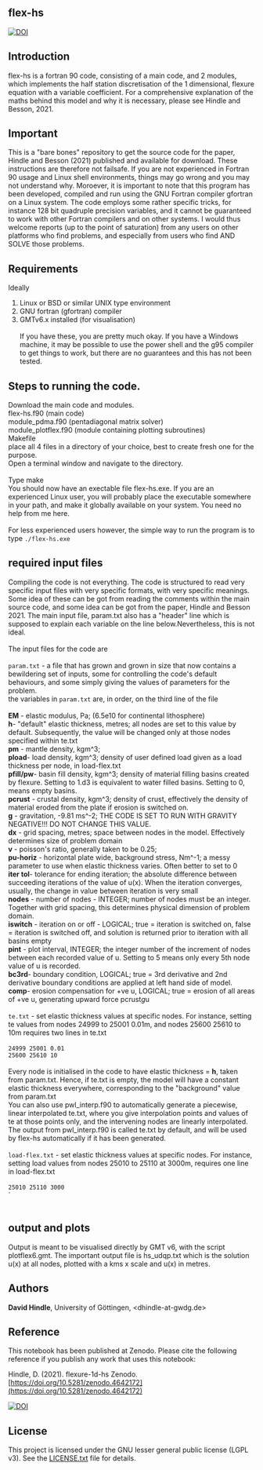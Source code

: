 ## flex-hs

[![DOI](https://zenodo.org/badge/351581782.svg)](https://zenodo.org/badge/latestdoi/351581782)

## Introduction

flex-hs is a fortran 90 code, consisting of a main code, and 2 modules, which implements the half station discretisation of the 1 dimensional, flexure equation with a variable coefficient. For a comprehensive explanation of the maths behind this model and why it is necessary, please see Hindle and Besson, 2021.
 

## Important

This is a "bare bones" repository to get the source code for the paper, Hindle and Besson (2021) published and available for download. These instructions are therefore not failsafe. If you are not experienced in Fortran 90 usage and Linux shell environments, things may go wrong and you may not understand why. Moroever, it is important to note that this program has been developed, compiled and run using the GNU Fortran compiler gfortran on a Linux system. The code employs some rather specific tricks, for instance 128 bit quadruple precision variables, and it cannot be guaranteed to work with other Fortran compilers and on other systems. I would thus welcome reports (up to the point of saturation) from any users on other platforms who find problems, and especially from users who find AND SOLVE those problems.

## Requirements

Ideally <br/>
1) Linux or BSD or similar UNIX type environment <br/>
2) GNU fortran (gfortran) compiler <br/>
3) GMTv6.x installed (for visualisation) <br/><br/>
If you have these, you are pretty much okay. If you have a Windows machine, it may be possible to use the power shell and the g95 compiler to get things to work, but there are no guarantees and this has not been tested.

## Steps to running the code.

Download the main code and modules.<br/>
flex-hs.f90 (main code)<br/>
module_pdma.f90 (pentadiagonal matrix solver)<br/>
module_plotflex.f90 (module containing plotting subroutines)<br/>
Makefile<br/>
place all 4 files in a directory of your choice, best to create fresh one for the purpose.<br/>
Open a terminal window and navigate to the directory.<br/><br/>
Type make<br/>
You should now have an exectable file flex-hs.exe. If you are an experienced Linux user, you will probably place the executable somewhere in your path, and make it globally available on your system. You need no help from me here.<br/><br/>
For less experienced users however, the simple way to run the program is to type
`./flex-hs.exe`

## required input files 

Compiling the code is not everything. The code is structured to read very specific input files with very specific formats, with very specific meanings. Some idea of these can be got from reading the comments within the main source code, and some idea can be got from the paper, Hindle and Besson 2021. The main input file, param.txt also has a "header" line which is supposed to explain each variable on the line below.Nevertheless, this is not ideal.<br/><br/>
The input files for the code are<br/><br/>
`param.txt` - a file that has grown and grown in size that now contains a bewildering set of inputs, some for controlling the code's default behaviours, and some simply giving the values of parameters for the problem.<br/>
the variables in `param.txt` are, in order, on the third line of the file<br/><br/>
**EM** - elastic modulus, Pa; (6.5e10 for continental lithosphere) <br/>
**h**- "default" elastic thickness, metres;  all nodes are set to this value by default. Subsequently, the value will be changed only at those nodes specified within te.txt <br/>
**pm** - mantle density, kgm^3; <br/>
**pload**- load density, kgm^3; density of user defined load given as a load thickness per node, in load-flex.txt<br/>
**pfill/pw**- basin fill density, kgm^3; density of material filling basins created by flexure. Setting to 1.d3 is equivalent to water filled basins. Setting to 0, means empty basins. <br/>
**pcrust** - crustal density, kgm^3; density of crust, effectively the density of material eroded from the plate if erosion is switched on.<br/>
**g** - gravitation, -9.81 ms^-2; THE CODE IS SET TO RUN WITH GRAVITY NEGATIVE!!! DO NOT CHANGE THIS VALUE.<br/>
**dx** - grid spacing, metres; space between nodes in the model. Effectively determines size of problem domain<br/>
**v** - poisson's ratio, generally taken to be 0.25;<br/>
**pu-horiz** - horizontal plate wide, background stress, Nm^-1; a messy parameter to use when elastic thickness varies. Often better to set to 0<br/>
**iter tol**- tolerance for ending iteration; the absolute difference between succeeding iterations of the value of u(x). When the iteration converges, usually, the change in value between iteration is very small<br/>
**nodes** - number of nodes - INTEGER; number of nodes must be an integer. Together with grid spacing, this determines physical dimension of problem domain.<br/>
**iswitch** - iteration on or off - LOGICAL; true = iteration is switched on, false = iteration is switched off, and solution is returned prior to iteration with all basins empty<br/>
**pint** - plot interval, INTEGER; the integer number of the increment of nodes between each recorded value of u. Setting to 5 means only every 5th node value of u is recorded.<br/>
**bc3rd**- boundary condition, LOGICAL; true = 3rd derivative and 2nd derivative boundary conditions are applied at left hand side of model. <br/>
**comp**- erosion compensation for +ve u, LOGICAL; true = erosion of all areas of +ve u, generating upward force pcrust*g*u <br/><br/>
`te.txt` - set elastic thickness values at specific nodes. For instance, setting te values from nodes 24999 to 25001 0.01m, and nodes 25600 25610 to 10m requires two lines in te.txt<br/><br/>
`24999 25001 0.01 `<br/>
`25600 25610 10 ` <br/><br/>
Every node is initialised in the code to have elastic thickness = **h**, taken from param.txt. Hence, if te.txt is empty, the model will have a constant elastic thickness everywhere, corresponding to the "background" value from param.txt<br/>
You can also use pwl_interp.f90 to automatically generate a piecewise, linear interpolated te.txt, where you give interpolation points and values of te at those points only, and the intervening nodes are linearly interpolated. The output from pwl_interp.f90 is called te.txt by default, and will be used by flex-hs automatically if it has been generated.<br/><br/>
`load-flex.txt` - set elastic thickness values at specific nodes. For instance, setting load values from nodes 25010 to 25110 at 3000m, requires one line in load-flex.txt<br/><br/>
`25010 25110 3000` <br/>
`<br/><br/>


## output and plots
Output is meant to be visualised directly by GMT v6, with the script plotflex6.gmt. The important output file is hs_udqp.txt which is the solution u(x) at all nodes, plotted with a kms x scale and u(x) in metres. 


## Authors
**David Hindle**, University of Göttingen, <dhindle-at-gwdg.de>


## Reference

This notebook has been published at Zenodo. Please cite the following reference if you publish any work that uses this notebook:

Hindle, D. (2021). flexure-1d-hs Zenodo. [https://doi.org/10.5281/zenodo.4642172](https://doi.org/10.5281/zenodo.4642172)

[![DOI](https://zenodo.org/badge/351581782.svg)](https://zenodo.org/badge/latestdoi/351581782)


## License
This project is licensed under the GNU lesser general public license (LGPL v3). See the [LICENSE.txt](LICENSE.txt) file for details.


